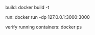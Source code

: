 
build:
docker build -t 

run:
docker run -dp 127.0.0.1:3000:3000 <name>

verify running containers:
docker ps
